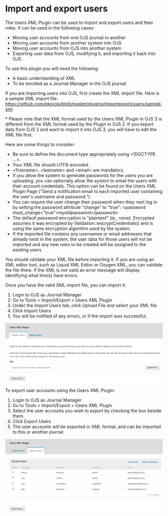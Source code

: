 # Import and export users

The Users XML Plugin can be used to import and export users and their roles. It can be used in the following cases:

* Moving user accounts from one OJS journal to another
* Moving user accounts from another system into OJS
* Moving user accounts from OJS into another system
* Exporting user data from OJS, modifying it, and importing it back into OJS

To use this plugin you will need the following:

* A basic understanding of XML
* To be enrolled as a Journal Manager in the OJS journal

If you are importing users into OJS, first create the XML import file.  Here is a sample XML import file: https://github.com/pkp/ojs/blob/master/plugins/importexport/users/sample.xml

\* Please note that the XML format used by the Users XML Plugin in OJS 3 is different from the XML format used by the Plugin in OJS 2.  If you export data from OJS 2 and want to import it into OJS 3, you will have to edit the XML file first.

Here are some things to consider:

* Be sure to define the document type appropriately using &lt;!DOCTYPE ...&gt;.
* Your XML file should UTF8-encoded.
* &lt;firstname&gt;, &lt;lastname&gt; and &lt;email&gt; are mandatory.
* If you allow the system to generate passwords for the users you are uploading, you can optionally allow the system to email the users with their account credentials. This option can be found on the Users XML Plugin Page \("Send a notification email to each imported user containing the user's username and password."\).
* You can require the user change their password when they next log in by setting the password attribute "change" to "true": &lt;password must\_change="true"&gt;myoldpassword&lt;/password&gt;
* The default password encryption is "plaintext" \(ie., none\). Encrypted assumes it was encrypted by Validation::encryptCredentials\(\) and is using the same encryption algorithm used by the system.
* If the imported file contains any usernames or email addresses that already exist in the system, the user data for those users will not be imported and any new roles to be created will be assigned to the existing users.

You should validate your XML file before importing it.  If you are using an XML editor tool, such as Liquid XML Editor or Oxygen XML, you can validate the file there.  If the XML is not valid an error message will display identifying what line\(s\) have errors.

Once you have the valid XML import file, you can import it:

1. Login to OJS as Journal Manager
2. Go to Tools &gt; Import/Export &gt; Users XML Plugin
3. Under the Import Users tab, click Upload File and select your XML file
4. Click Import Users
5. You will be notified of any errors, or if the import was successful.

![](./assets/users-xml-plugin-import.png)

To export user accounts using the Users XML Plugin:

1. Login to OJS as Journal Manager
2. Go to Tools &gt; Import/Export &gt; Users XML Plugin
3. Select the user accounts you wish to export by checking the box beside them.  
4. Click Export Users
5. The user accounts will be exported in XML format, and can be imported to this or another journal

![](./assets/users-xml-plugin-export.png)


